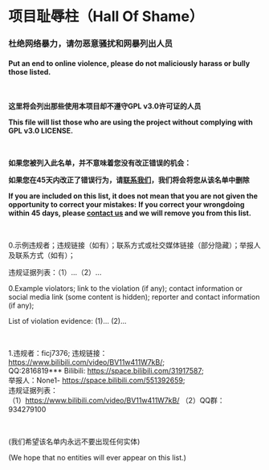# 项目耻辱柱（Hall Of Shame）

### 杜绝网络暴力，请勿恶意骚扰和网暴列出人员

#### Put an end to online violence, please do not maliciously harass or bully those listed.
<br/>

**这里将会列出那些使用本项目却不遵守GPL v3.0许可证的人员**

**This file will list those who are using the project without complying with GPL v3.0 LICENSE.**

<br/>

**如果您被列入此名单，并不意味着您没有改正错误的机会：**

**如果您在45天内改正了错误行为，请[联系我们](mailto:x@xingyv.top)，我们将会将您从该名单中删除**

**If you are included on this list, it does not mean that you are not given the opportunity to correct your mistakes:**
**If you correct your wrongdoing within 45 days, please [contact us](mailto:x@xingyv.top) and we will remove you from this list.**

<br/>

0.示例违规者；违规链接（如有）；联系方式或社交媒体链接（部分隐藏）；举报人及联系方式（如有）；

违规证据列表：（1）...（2）...

0.Example violators; link to the violation (if any); contact information or social media link (some content is hidden); reporter and contact information (if any);

List of violation evidence:   (1)...  (2)...

<br/>

1.违规者：ficj7376; 违规链接：https://www.bilibili.com/video/BV11w411W7kB/;   
QQ:2816819*** Bilibili: https://space.bilibili.com/31917587;  
举报人：None1- https://space.bilibili.com/551392659;  
违规证据列表：  
（1）https://www.bilibili.com/video/BV11w411W7kB/
（2）QQ群：934279100

<br/>

(我们希望该名单内永远不要出现任何实体)

(We hope that no entities will ever appear on this list.)
